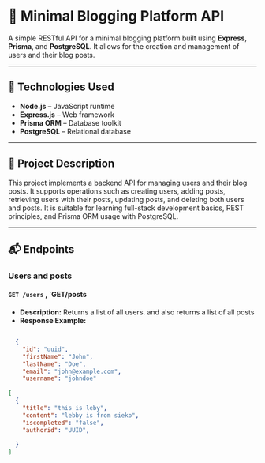 # 📝 Minimal Blogging Platform API

A simple RESTful API for a minimal blogging platform built using **Express**, **Prisma**, and **PostgreSQL**. It allows for the creation and management of users and their blog posts.

---

## 🚀 Technologies Used

- **Node.js** – JavaScript runtime
- **Express.js** – Web framework
- **Prisma ORM** – Database toolkit
- **PostgreSQL** – Relational database

---

## 📌 Project Description

This project implements a backend API for managing users and their blog posts. It supports operations such as creating users, adding posts, retrieving users with their posts, updating posts, and deleting both users and posts. It is suitable for learning full-stack development basics, REST principles, and Prisma ORM usage with PostgreSQL.

---

## 📬 Endpoints

###  Users and posts

#### `GET /users` , `GET/posts
- **Description:** Returns a list of all users. and also returns a list of all posts
- **Response Example:**
```json

  {
    "id": "uuid",
    "firstName": "John",
    "lastName": "Doe",
    "email": "john@example.com",
    "username": "johndoe"
  
[
  {
    "title": "this is leby",
    "content": "lebby is from sieko",
    "iscompleted": "false",
    "authorid": "UUID",
   
  }
]
